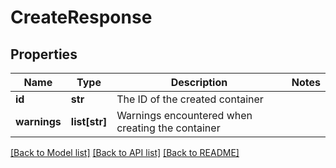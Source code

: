# CreateResponse

## Properties
Name | Type | Description | Notes
------------ | ------------- | ------------- | -------------
**id** | **str** | The ID of the created container | 
**warnings** | **list[str]** | Warnings encountered when creating the container | 

[[Back to Model list]](../README.md#documentation-for-models) [[Back to API list]](../README.md#documentation-for-api-endpoints) [[Back to README]](../README.md)


